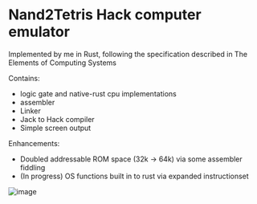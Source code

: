 # Nand2Tetris Hack computer emulator

Implemented by me in Rust, following the specification described in The Elements of Computing Systems

Contains:

* logic gate and native-rust cpu implementations
* assembler
* Linker
* Jack to Hack compiler
* Simple screen output

Enhancements:

* Doubled addressable ROM space (32k -> 64k) via some assembler fiddling
* (In progress) OS functions built in to rust via expanded instructionset

![image](https://github.com/Walnut356/hack_emu/assets/39544927/254bbbc2-a5b9-46a9-bb40-bb5edf49a1d8)
